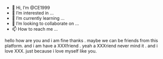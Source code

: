 - 👋 Hi, I’m @CE1999
- 👀 I’m interested in ...
- 🌱 I’m currently learning ...
- 💞️ I’m looking to collaborate on ...
- 📫 How to reach me ...

<!---
CE1999/CE1999 is a ✨ special ✨ repository because its `README.md` (this file) appears on your GitHub profile.
You can click the Preview link to take a look at your changes.
--->
hello how are you and i am fine thanks .
maybe we can be friends from this platform.
and i am have a XXXfriend .
yeah
 a XXXriend never mind it .
 and i love XXX.
 just because i love myself like you.
